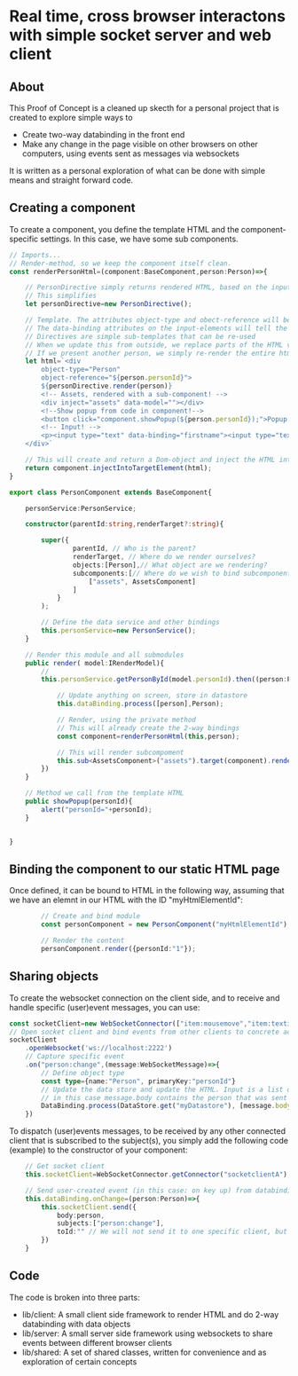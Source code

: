 # Real time, cross browser interactons with simple socket server and web client

## About
This Proof of Concept is a cleaned up skecth for a personal project that is created to explore simple ways to
* Create two-way databinding in the front end
* Make any change in the page visible on other browsers on other computers, using events sent as messages via websockets

It is written as a personal exploration of what can be done with simple means and straight forward code. 

## Creating a component
To create a component, you define the template HTML and the component-specific settings. In this case, we have some sub components.

```typescript
// Imports...
// Render-method, so we keep the component itself clean.
const renderPersonHtml=(component:BaseComponent,person:Person)=>{

    // PersonDirective simply returns rendered HTML, based on the input
    // This simplifies 
    let personDirective=new PersonDirective();

    // Template. The attributes object-type and obect-reference will be used as starting points for 2-way data binding
    // The data-binding attributes on the input-elements will tell the framework what fields to bind to on the object
    // Directives are simple sub-templates that can be re-used
    // When we update this from outside, we replace parts of the HTML via databinding. 
    // If we present another person, we simply re-render the entire html of this component
    let html=`<div 
        object-type="Person" 
        object-reference="${person.personId}">
        ${personDirective.render(person)}
        <!-- Assets, rendered with a sub-component! -->
        <div inject="assets" data-model=""></div>
        <!--Show popup from code in component!-->
        <button click="component.showPopup(${person.personId});">Popup!</button>
        <!-- Input! -->
        <p><input type="text" data-binding="firstname"><input type="text" data-binding="lastname"></p>
    </div>`

    // This will create and return a Dom-object and inject the HTML into our parent component
    return component.injectIntoTargetElement(html);
}

export class PersonComponent extends BaseComponent{

    personService:PersonService;

    constructor(parentId:string,renderTarget?:string){

        super({ 
                parentId, // Who is the parent?
                renderTarget, // Where do we render ourselves?
                objects:[Person],// What object are we rendering?
                subcomponents:[// Where do we wish to bind subcomponents?
                    ["assets", AssetsComponent]
                ]
            }
        ); 

        // Define the data service and other bindings
        this.personService=new PersonService();
    }

    // Render this module and all submodules
    public render( model:IRenderModel){
        // 
        this.personService.getPersonById(model.personId).then((person:Person)=>{

            // Update anything on screen, store in datastore
            this.dataBinding.process([person],Person);

            // Render, using the private method 
            // This will already create the 2-way bindings
            const component=renderPersonHtml(this,person);

            // This will render subcompoment
            this.sub<AssetsComponent>("assets").target(component).render(person);
        })
    }

    // Method we call from the template HTML
    public showPopup(personId){
        alert("personId="+personId);
    }


}

```
## Binding the component to our static HTML page
Once defined, it can be bound to HTML in the following way, assuming that we have an elemnt in our HTML with the ID "myHtmlElementId":
```typescript
        // Create and bind module
        const personComponent = new PersonComponent("myHtmlElementId");

        // Render the content
        personComponent.render({personId:"1"});
```
## Sharing objects
To create the websocket connection on the client side, and to receive and handle specific (user)event messages, you can use:
```typescript
const socketClient=new WebSocketConnector(["item:mousemove","item:textinput","person:change"],"socketclientA");
// Open socket client and bind events from other clients to concrete actions
socketClient
    .openWebsocket('ws://localhost:2222')
    // Capture specific event
    .on("person:change",(message:WebSocketMessage)=>{
        // Define object type
        const type={name:"Person", primaryKey:"personId"}
        // Update the data store and update the HTML. Input is a list of objects, 
        // in this case message.body contains the person that was sent
        DataBinding.process(DataStore.get("myDatastore"), [message.body], type);
    })
```

To dispatch (user)events messages, to be received by any other connected client that is subscribed to the subject(s), you simply add the following code (example) to the constructor of your component:

```typescript
    // Get socket client
    this.socketClient=WebSocketConnector.getConnector("socketclientA");

    // Send user-created event (in this case: on key up) from databinding-object that is part of component
    this.dataBinding.onChange=(person:Person)=>{
        this.socketClient.send({
            body:person,
            subjects:["person:change"],
            toId:"" // We will not send it to one specific client, but to all
        })
    }
```


## Code
The code is broken into three parts:
* lib/client: A small client side framework to render HTML and do 2-way databinding with data objects
* lib/server: A small server side framework using websockets to share events between different browser clients
* lib/shared: A set of shared classes, written for convenience and as exploration of certain concepts 

